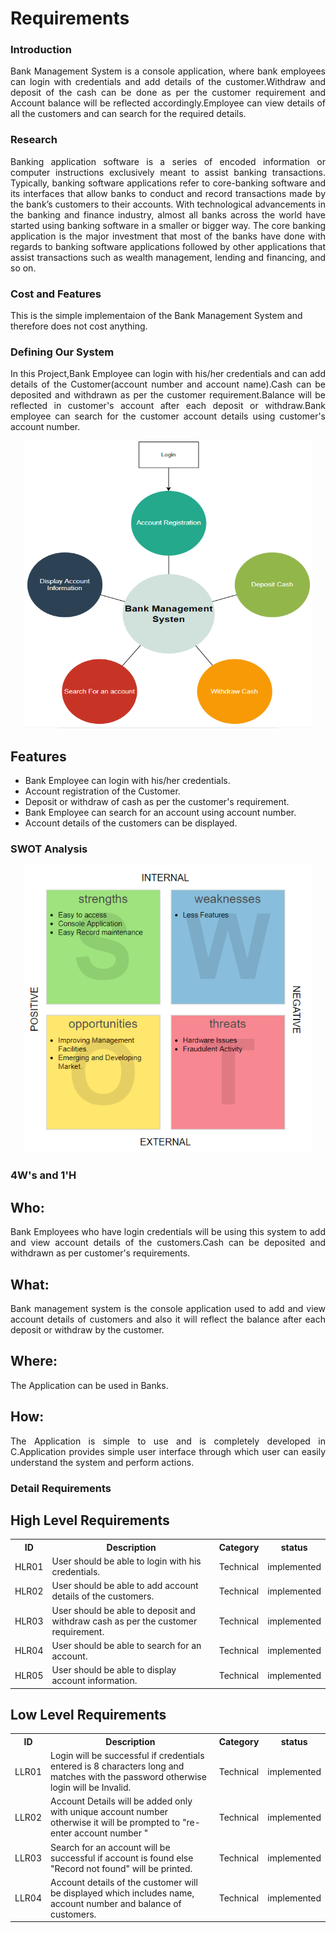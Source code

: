 # Requirements

### Introduction
<p align="justify">Bank Management System is a console application, where bank employees can login with  credentials and add details of the customer.Withdraw and deposit of the cash can be done as per the customer requirement and Account balance will be reflected accordingly.Employee can view details of all the customers and can search for the required details.</p>

### Research
<p align="justify">Banking application software is a series of encoded information or computer instructions exclusively meant to assist banking transactions. Typically, banking software applications refer to core-banking software and its interfaces that allow banks to conduct and record transactions made by the bank’s customers to their accounts.
With technological advancements in the banking and finance industry, almost all banks across the world have started using banking software in a smaller or bigger way. The core banking application is the major investment that most of the banks have done with regards to banking software applications followed by other applications that assist transactions such as wealth management, lending and financing, and so on.</p>


### Cost and Features
This is the simple implementaion of the Bank Management System and therefore does not cost anything.

### Defining Our System
<p align="justify">In this Project,Bank Employee can login with his/her credentials and can add details of the Customer(account number and account name).Cash can be deposited and withdrawn as per the customer requirement.Balance will be reflected in customer's account after each deposit or withdraw.Bank employee can search for the customer account details using customer's account number.</p>

<p align="center">
  <img width="460" height="460" src="https://github.com/Archana-Athreya/Mini_Project/blob/63fc03bdf9458c164dc2b35d49145f96321ac417/1_Requirements/block.png">
</p>

 ## Features 
 - Bank Employee can login with his/her credentials.
 - Account registration of the Customer.
 - Deposit or withdraw of cash as per the customer's requirement.
 - Bank Employee can search for an account using account number.
 - Account details of the customers can be displayed.
 
 ### SWOT Analysis
 <p align="center">
  <img width="460" height="460" src="https://github.com/Archana-Athreya/Mini_Project/blob/63fc03bdf9458c164dc2b35d49145f96321ac417/1_Requirements/SWOT.png">
</p>

### 4W's and 1'H
## Who:
<p align="justify">Bank Employees who have login credentials will be using this system to add and view account details of the customers.Cash can be deposited and withdrawn as per customer's requirements.</p>

## What:
<p align="justify">Bank management system is the console application used to add and view account details of customers and also it will reflect the balance after each deposit or withdraw by the customer.</p> 

## Where: 
<p align="justify">The Application can be used in Banks. </p>

## How:
<p align="justify"> The Application is simple to use and is completely developed in C.Application provides simple user interface through which user can easily understand the system and perform actions.</p>

### Detail Requirements

## High Level Requirements
 <table style="width:100%">
<tr>
    <th>ID</th>
    <th>Description</th>
    <th>Category</th>
    <th>status</th>
  </tr>
 
<tr>
    <td>HLR01</td>
    <td>User should be able to login with his credentials.</td>
    <td>Technical</td>
    <td>implemented</td>
  </tr>
  
<tr>  
   <td>HLR02</td>
    <td>User should be able to add account details of the customers.</td>
    <td>Technical</td>
    <td>implemented</td>
  </tr>
  
  <tr>
   <td>HLR03</td>
    <td>User should be able to deposit and withdraw cash as per the customer requirement.</td>
    <td>Technical</td>
    <td>implemented</td>
  </tr>
  
  <tr>
   <td>HLR04</td>
    <td>User should be able to search for an account.</td>
    <td>Technical</td>
    <td>implemented</td>
  </tr>
  
  <tr>
  <td>HLR05</td>
    <td>User should be able to display account information.</td>
    <td>Technical</td>
    <td>implemented</td>
  </tr>
  </table>
  
  ## Low Level Requirements
  <table style="width:100%">
  <tr>
    <th>ID</th>
    <th>Description</th>
    <th>Category</th>
    <th>status</th>
  </tr>
  <tr>
    <td>LLR01</td>
    <td>Login will be successful if credentials entered is 8 characters long and matches with the password otherwise login will be Invalid.</td>
    <td>Technical</td>
    <td>implemented</td>
  </tr>
  <tr>
    <td>LLR02</td>
    <td>Account Details will be added only with unique account number otherwise it will be prompted to "re-enter account number "</td>
    <td>Technical</td>
    <td>implemented</td>
  </tr>
   <tr>
    <td>LLR03</td>
    <td>Search for an account will be successful if account is found else "Record not found" will be printed.</td>
    <td>Technical</td>
    <td>implemented</td>
  </tr>
   <tr>
    <td>LLR04</td>
    <td>Account details of the customer will be displayed which includes name, account number and balance of customers.</td>
    <td>Technical</td>
    <td>implemented</td>
  </tr>
     </table>

